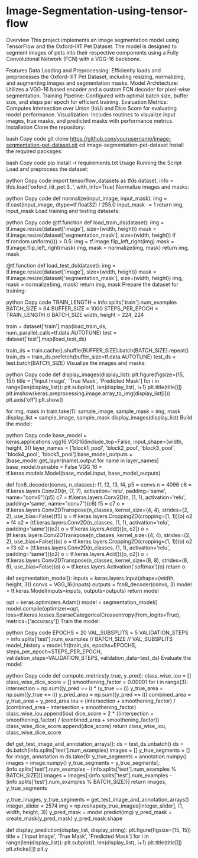 # Image-Segmentation-using-tensor-flow
Overview
This project implements an image segmentation model using TensorFlow and the Oxford-IIIT Pet Dataset. The model is designed to segment images of pets into their respective components using a Fully Convolutional Network (FCN) with a VGG-16 backbone.

Features
Data Loading and Preprocessing: Efficiently loads and preprocesses the Oxford-IIIT Pet Dataset, including resizing, normalizing, and augmenting images and segmentation masks.
Model Architecture: Utilizes a VGG-16 based encoder and a custom FCN decoder for pixel-wise segmentation.
Training Pipeline: Configured with optimal batch size, buffer size, and steps per epoch for efficient training.
Evaluation Metrics: Computes Intersection over Union (IoU) and Dice Score for evaluating model performance.
Visualization: Includes routines to visualize input images, true masks, and predicted masks with performance metrics.
Installation
Clone the repository:

bash
Copy code
git clone https://github.com/yourusername/image-segmentation-pet-dataset.git
cd image-segmentation-pet-dataset
Install the required packages:

bash
Copy code
pip install -r requirements.txt
Usage
Running the Script
Load and preprocess the dataset:

python
Copy code
import tensorflow_datasets as tfds
dataset, info = tfds.load('oxford_iiit_pet:3.*.*', with_info=True)
Normalize images and masks:

python
Copy code
def normalize(input_image, input_mask):
    img = tf.cast(input_image, dtype=tf.float32) / 255.0
    input_mask -= 1
    return img, input_mask
Load training and testing datasets:

python
Copy code
@tf.function
def load_train_ds(dataset):
    img = tf.image.resize(dataset['image'], size=(width, height))
    mask = tf.image.resize(dataset['segmentation_mask'], size=(width, height))
    if tf.random.uniform(()) > 0.5:
        img = tf.image.flip_left_right(img)
        mask = tf.image.flip_left_right(mask)
    img, mask = normalize(img, mask)
    return img, mask

@tf.function
def load_test_ds(dataset):
    img = tf.image.resize(dataset['image'], size=(width, height))
    mask = tf.image.resize(dataset['segmentation_mask'], size=(width, height))
    img, mask = normalize(img, mask)
    return img, mask
Prepare the dataset for training:

python
Copy code
TRAIN_LENGTH = info.splits['train'].num_examples
BATCH_SIZE = 64
BUFFER_SIZE = 1000
STEPS_PER_EPOCH = TRAIN_LENGTH // BATCH_SIZE
width, height = 224, 224

train = dataset['train'].map(load_train_ds, num_parallel_calls=tf.data.AUTOTUNE)
test = dataset['test'].map(load_test_ds)

train_ds = train.cache().shuffle(BUFFER_SIZE).batch(BATCH_SIZE).repeat()
train_ds = train_ds.prefetch(buffer_size=tf.data.AUTOTUNE)
test_ds = test.batch(BATCH_SIZE)
Visualize the images and masks:

python
Copy code
def display_images(display_list):
    plt.figure(figsize=(15, 15))
    title = ['Input Image', 'True Mask', 'Predicted Mask']
    for i in range(len(display_list)):
        plt.subplot(1, len(display_list), i+1)
        plt.title(title[i])
        plt.imshow(keras.preprocessing.image.array_to_img(display_list[i]))
        plt.axis('off')
    plt.show()

for img, mask in train.take(1):
    sample_image, sample_mask = img, mask
    display_list = sample_image, sample_mask
    display_images(display_list)
Build the model:

python
Copy code
base_model = keras.applications.vgg16.VGG16(include_top=False, input_shape=(width, height, 3))
layer_names = ['block1_pool', 'block2_pool', 'block3_pool', 'block4_pool', 'block5_pool']
base_model_outputs = [base_model.get_layer(name).output for name in layer_names]
base_model.trainable = False
VGG_16 = tf.keras.models.Model(base_model.input, base_model_outputs)

def fcn8_decoder(convs, n_classes):
    f1, f2, f3, f4, p5 = convs
    n = 4096
    c6 = tf.keras.layers.Conv2D(n, (7, 7), activation='relu', padding='same', name="conv6")(p5)
    c7 = tf.keras.layers.Conv2D(n, (1, 1), activation='relu', padding='same', name="conv7")(c6)
    f5 = c7
    o = tf.keras.layers.Conv2DTranspose(n_classes, kernel_size=(4, 4), strides=(2, 2), use_bias=False)(f5)
    o = tf.keras.layers.Cropping2D(cropping=(1, 1))(o)
    o2 = f4
    o2 = (tf.keras.layers.Conv2D(n_classes, (1, 1), activation='relu', padding='same'))(o2)
    o = tf.keras.layers.Add()([o, o2])
    o = (tf.keras.layers.Conv2DTranspose(n_classes, kernel_size=(4, 4), strides=(2, 2), use_bias=False))(o)
    o = tf.keras.layers.Cropping2D(cropping=(1, 1))(o)
    o2 = f3
    o2 = (tf.keras.layers.Conv2D(n_classes, (1, 1), activation='relu', padding='same'))(o2)
    o = tf.keras.layers.Add()([o, o2])
    o = tf.keras.layers.Conv2DTranspose(n_classes, kernel_size=(8, 8), strides=(8, 8), use_bias=False)(o)
    o = tf.keras.layers.Activation('softmax')(o)
    return o

def segmentation_model():
    inputs = keras.layers.Input(shape=(width, height, 3))
    convs = VGG_16(inputs)
    outputs = fcn8_decoder(convs, 3)
    model = tf.keras.Model(inputs=inputs, outputs=outputs)
    return model

opt = keras.optimizers.Adam()
model = segmentation_model()
model.compile(optimizer=opt, loss=tf.keras.losses.SparseCategoricalCrossentropy(from_logits=True), metrics=['accuracy'])
Train the model:

python
Copy code
EPOCHS = 20
VAL_SUBSPLITS = 5
VALIDATION_STEPS = info.splits['test'].num_examples // BATCH_SIZE // VAL_SUBSPLITS
model_history = model.fit(train_ds, epochs=EPOCHS, steps_per_epoch=STEPS_PER_EPOCH, validation_steps=VALIDATION_STEPS, validation_data=test_ds)
Evaluate the model:

python
Copy code
def compute_metrics(y_true, y_pred):
    class_wise_iou = []
    class_wise_dice_score = []
    smoothening_factor = 0.00001
    for i in range(3):
        intersection = np.sum((y_pred == i) * (y_true == i))
        y_true_area = np.sum((y_true == i))
        y_pred_area = np.sum((y_pred == i))
        combined_area = y_true_area + y_pred_area
        iou = (intersection + smoothening_factor) / (combined_area - intersection + smoothening_factor)
        class_wise_iou.append(iou)
        dice_score = 2 * ((intersection + smoothening_factor) / (combined_area + smoothening_factor))
        class_wise_dice_score.append(dice_score)
    return class_wise_iou, class_wise_dice_score

def get_test_image_and_annotation_arrays():
    ds = test_ds.unbatch()
    ds = ds.batch(info.splits['test'].num_examples)
    images = []
    y_true_segments = []
    for image, annotation in ds.take(1):
        y_true_segments = annotation.numpy()
        images = image.numpy()
    y_true_segments = y_true_segments[:(info.splits['test'].num_examples - (info.splits['test'].num_examples % BATCH_SIZE))]
    images = images[:(info.splits['test'].num_examples - (info.splits['test'].num_examples % BATCH_SIZE))]
    return images, y_true_segments

y_true_images, y_true_segments = get_test_image_and_annotation_arrays()
integer_slider = 2574
img = np.reshape(y_true_images[integer_slider], (1, width, height, 3))
y_pred_mask = model.predict(img)
y_pred_mask = create_mask(y_pred_mask)
y_pred_mask.shape

def display_prediction(display_list, display_string):
    plt.figure(figsize=(15, 15))
    title = ['Input Image', 'True Mask', 'Predicted Mask']
    for i in range(len(display_list)):
        plt.subplot(1, len(display_list), i+1)
        plt.title(title[i])
        plt.xticks([])
        plt.y
